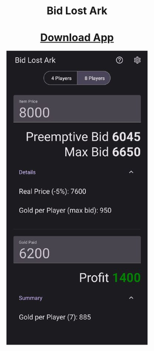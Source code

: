 <div align="center">
    <h1>Bid Lost Ark</h1>
</div>

<div align="center">
    <h1><a href="https://github.com/Tou-u/Bid-Lost-Ark/releases/download/stable/Bid.Lost.Ark.apk">Download App</a></h1>
</div>

<p align="center">
    <img src="images/App.jpg">
</p>
